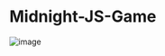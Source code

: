 # Midnight-JS-Game

![image](https://github.com/bonatoneto/Midnight-JS-Game/assets/120340531/015d7b31-f5d2-4a61-812f-3445e7d305f6)
